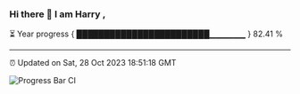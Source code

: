 ### Hi there 👋 I am Harry , 

⏳ Year progress { ████████████████████████▁▁▁▁▁▁ } 82.41 %

---

⏰ Updated on Sat, 28 Oct 2023 18:51:18 GMT

![Progress Bar CI](https://github.com/duykhang68/duykhang68/workflows/Progress%20Bar%20CI/badge.svg)
